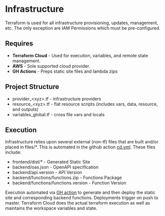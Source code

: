 Infrastructure
===========
Terraform is used for all infrastructure provisioning, 
updates, management, etc. The only exception are IAM 
Permissions which must be pre-configured. 

## Requires
- **Terraform Cloud** - Used for execution, variables, and 
remote state management. 
- **AWS** - Sole supported cloud provider.
- **GH Actions** - Preps static site files and lambda zips

## Project Structure
- provider_\<xyz>.tf - infrastructure providers
- resource_\<xyz>.tf - flat resource scripts (includes 
vars, data, resource, and outputs)
- variables_global.tf - cross file vars and locals

## Execution
Infrastructure relies upon several external (non-tf) files
that are built and/or placed in files/*. This is automated in
the github action [cd.yml](../.github/workflows/cd.yml). 
These files include:
- frontend/dist/* - Generated Static Site
- backend/oas.json - OpenAPI specification
- backend/api.version - API Version
- backend/functions/functions.zip - Functions Package
- backend/functions/functions.version - Function Version

Execution automated via [GH action](../.github/workflows/cd.yml)
to generate and then deploy the static site and corresponding
backend functions. Deployments trigger on push to master. Terraform
Cloud does the actual terraform execution as well as maintains
the workspace variables and state. 
